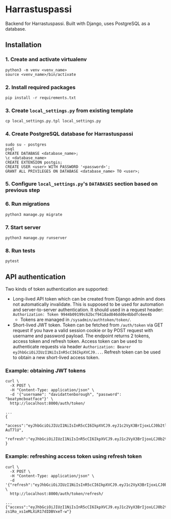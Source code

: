 # Harrastuspassi

Backend for Harrastuspassi. Built with Django, uses PostgreSQL as a database.

## Installation

### 1. Create and activate virtualenv

    python3 -m venv <venv_name>
    source <venv_name>/bin/activate

### 2. Install required packages

    pip install -r requirements.txt

### 3. Create `local_settings.py` from existing template

    cp local_settings.py.tpl local_settings.py

### 4. Create PostgreSQL database for Harrastuspassi

    sudo su - postgres
    psql
    CREATE DATABASE <database_name>;
    \c <database_name>
    CREATE EXTENSION postgis;
    CREATE USER <user> WITH PASSWORD '<password>';
    GRANT ALL PRIVILEGES ON DATABASE <database_name> TO <user>;

### 5. Configure `local_settings.py`'s `DATABASES` section based on previous step

### 6. Run migrations

    python3 manage.py migrate

### 7. Start server

    python3 manage.py runserver

### 8. Run tests

    pytest

## API authentication

Two kinds of token authentication are supported:

- Long-lived API token which can be created from Django admin and does not automatically invalidate.
  This is supposed to be used for automation and server-to-server authentication. It should used in a
  request header: `Authorization: Token 9944b09199c62bcf9418ad846dd0e4bbdfc6ee4b`
  - Tokens are managed in `/sysadmin/authtoken/token/`.
- Short-lived JWT token. Token can be fetched from `/auth/token` via GET request if you have a valid
  session cookie or by POST request with username and password payload. The endpoint returns 2 tokens,
  access token and refresh token. Access token can be used to authenticate requests via header
  `Authorization: Bearer eyJhbGciOiJIUzI1NiIsInR5cCI6IkpXVCJ9...`. Refresh token can be used to obtain a new short-lived access token.

### Example: obtaining JWT tokens

```
curl \
  -X POST \
  -H "Content-Type: application/json" \
  -d '{"username": "davidattenborough", "password": "boatymcboatface"}' \
  http://localhost:8000/auth/token/

...
{
  "access":"eyJhbGciOiJIUzI1NiIsInR5cCI6IkpXVCJ9.eyJ1c2VyX3BrIjoxLCJ0b2tlbl90eXBlIjoiYWNjZXNzIiwiY29sZF9zdHVmZiI6IuKYgyIsImV4cCI6MTIzNDU2LCJqdGkiOiJmZDJmOWQ1ZTFhN2M0MmU4OTQ5MzVlMzYyYmNhOGJjYSJ9.NHlztMGER7UADHZJlxNG0WSi22a2KaYSfd1S-AuT7lU",
  "refresh":"eyJhbGciOiJIUzI1NiIsInR5cCI6IkpXVCJ9.eyJ1c2VyX3BrIjoxLCJ0b2tlbl90eXBlIjoicmVmcmVzaCIsImNvbGRfc3R1ZmYiOiLimIMiLCJleHAiOjIzNDU2NywianRpIjoiZGUxMmY0ZTY3MDY4NDI3ODg5ZjE1YWMyNzcwZGEwNTEifQ.aEoAYkSJjoWH1boshQAaTkf8G3yn0kapko6HFRt7Rh4"
}
```

### Example: refreshing access token using refresh token

```
curl \
  -X POST \
  -H "Content-Type: application/json" \
  -d '{"refresh":"eyJhbGciOiJIUzI1NiIsInR5cCI6IkpXVCJ9.eyJ1c2VyX3BrIjoxLCJ0b2tlbl90eXBlIjoicmVmcmVzaCIsImNvbGRfc3R1ZmYiOiLimIMiLCJleHAiOjIzNDU2NywianRpIjoiZGUxMmY0ZTY3MDY4NDI3ODg5ZjE1YWMyNzcwZGEwNTEifQ.aEoAYkSJjoWH1boshQAaTkf8G3yn0kapko6HFRt7Rh4"}' \
  http://localhost:8000/auth/token/refresh/

...
{"access":"eyJhbGciOiJIUzI1NiIsInR5cCI6IkpXVCJ9.eyJ1c2VyX3BrIjoxLCJ0b2tlbl90eXBlIjoiYWNjZXNzIiwiY29sZF9zdHVmZiI6IuKYgyIsImV4cCI6MTIzNTY3LCJqdGkiOiJjNzE4ZTVkNjgzZWQ0NTQyYTU0NWJkM2VmMGI0ZGQ0ZSJ9.ekxRxgb9OKmHkfy-zs1Ro_xs1eMLXiR17dIDBVxeT-w"}
```
